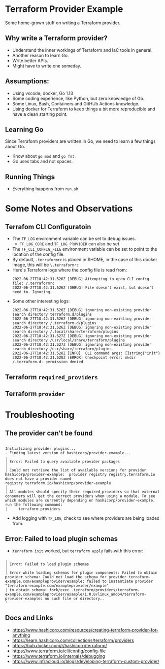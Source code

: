 # Terraform Provider Example

Some home-grown stuff on writing a Terraform provider.  

## Why write a Terraform provider?
* Understand the inner workings of Terraform and IaC tools in general.
* Another reason to learn Go.
* Write better APIs.
* Might have to write one someday.

## Assumptions:
* Using vscode, docker, Go 1.13
* Some coding experience, like Python, but zero knowledge of Go.
* Some Linux, Bash, Containers and GitHUb Actions knowledge.
* Using docker for Terraform to keep things a bit more reproducible and have a clean starting point.

## Learning Go
Since Terraform providers are written in Go, we need to learn a few things about Go.
* Know about `go mod` and `go fmt`.
* Go uses tabs and not spaces.

## Running Things
* Everything happens from `run.sh`

# Some Notes and Observations
## Terrafom CLI Configuratoin
* The `TF_LOG` environment variable can be set to debug issues.
  * `TF_LOG_CORE` and `TF_LOG_PROVIDER` can also be set.
* The `TF_CLI_CONFIG_FILE` environment variable can be set to point to the
  location of the config file.
* By default, `.terraformrc` is placed in $HOME, in the case of this docker 
  image, this will be `\.terraformrc`
* Here's Terraform logs where the config file is read from:
  ```
  2022-06-27T18:42:31.526Z [DEBUG] Attempting to open CLI config file: /.terraformrc
  2022-06-27T18:42:31.526Z [DEBUG] File doesn't exist, but doesn't need to. Ignoring.
  ```
* Some other interesting logs:
  ```
  2022-06-27T18:42:31.526Z [DEBUG] ignoring non-existing provider search directory terraform.d/plugins
  2022-06-27T18:42:31.526Z [DEBUG] ignoring non-existing provider search directory /.terraform.d/plugins
  2022-06-27T18:42:31.526Z [DEBUG] ignoring non-existing provider search directory /.local/share/terraform/plugins
  2022-06-27T18:42:31.527Z [DEBUG] ignoring non-existing provider search directory /usr/local/share/terraform/plugins
  2022-06-27T18:42:31.527Z [DEBUG] ignoring non-existing provider search directory /usr/share/terraform/plugins
  2022-06-27T18:42:31.528Z [INFO]  CLI command args: []string{"init"}
  2022-06-27T18:42:31.528Z [ERROR] Checkpoint error: mkdir /.terraform.d: permission denied
  ```

## Terraform `required_providers`

## Terraform `provider`

# Troubleshooting
## The provider can't be found
  ```Initializing the backend...

  Initializing provider plugins...
  - Finding latest version of hashicorp/provider-example...
  ╷
  │ Error: Failed to query available provider packages
  │ 
  │ Could not retrieve the list of available versions for provider hashicorp/provider-example:  provider registry registry.terraform.io does not have a provider named registry.terraform.io/hashicorp/provider-example
  │ 
  │ All modules should specify their required_providers so that external consumers will get the correct providers when using a module. To see which modules are currently depending on hashicorp/provider-example, run the following command:
  │     terraform providers
  ```
  * Add logging with `TF_LOG`, check to see where providers are being loaded from.

## Error: Failed to load plugin schemas
* `terraform init` worked, but `terraform apply` fails with this error:
```
╷
│ Error: Failed to load plugin schemas
│ 
│ Error while loading schemas for plugin components: Failed to obtain provider schema: Could not load the schema for provider terraform-example.com/exampleprovider/example: failed to instantiate provider "terraform-example.com/exampleprovider/example"
│ to obtain schema: fork/exec .terraform/providers/terraform-example.com/exampleprovider/example/1.0.0/linux_amd64/terraform-provider-example: no such file or directory..
╵
```

## Docs and Links
* https://www.hashicorp.com/resources/creating-terraform-provider-for-anything
* https://learn.hashicorp.com/collections/terraform/providers
* https://hub.docker.com/r/hashicorp/terraform/
* https://www.terraform.io/cli/config/config-file
* https://www.terraform.io/internals/debugging
* https://www.infracloud.io/blogs/developing-terraform-custom-provider/